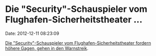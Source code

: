 Die \"Security\"-Schauspieler vom Flughafen-Sicherheitstheater \...
===================================================================

Date: 2012-12-11 08:23:09

[Die \"Security\"-Schauspieler vom Flughafen-Sicherheitstheater fordern
höhere Gagen, gehen in den
Warnstreik](http://ml.spiegel.de/article.do?id=871868).
